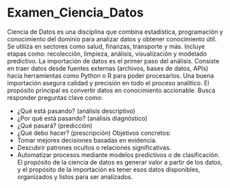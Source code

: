 # Examen_Ciencia_Datos
Ciencia de Datos es una disciplina que combina estadística, programación y conocimiento del dominio para analizar datos y obtener conocimiento útil. Se utiliza en sectores como salud, finanzas, transporte y más.
Incluye etapas como:
recolección, limpieza, análisis, visualización y modelado predictivo.
La importación de datos es el primer paso del análisis. Consiste en traer datos desde fuentes externas (archivos, bases de datos, APIs) hacia herramientas como Python o R para poder procesarlos.
Una buena importación asegura calidad y precisión en todo el proceso analítico.
El propósito principal es convertir datos en conocimiento accionable.
Busca responder preguntas clave como:
- ¿Qué está pasando? (análisis descriptivo)
- ¿Por qué está pasando? (análisis diagnóstico)
- ¿Qué pasará? (predicción)
- ¿Qué debo hacer? (prescripción)
Objetivos concretos:
- Tomar mejores decisiones basadas en evidencia.
- Descubrir patrones ocultos o relaciones significativas.
- Automatizar procesos mediante modelos predictivos o de clasificación.
El propósito de la ciencia de datos es generar valor a partir de los datos, y el propósito de la importación es tener esos datos disponibles, organizados y listos para ser analizados.
